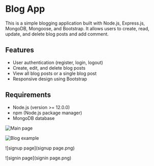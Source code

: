 # Blog App

This is a simple blogging application built with Node.js, Express.js, MongoDB, Mongoose, and Bootstrap. It allows users to create, read, update, and delete blog posts and add comment.

## Features

- User authentication (register, login, logout)
- Create, edit, and delete blog posts
- View all blog posts or a single blog post
- Responsive design using Bootstrap

## Requirements

- Node.js (version >= 12.0.0)
- npm (Node.js package manager)
- MongoDB database
  
 ![Main page](https://github.com/suyash09tiwari/BlogSphere/assets/128618126/225e9328-fbb3-469c-92ae-52182cca02be)

  ![Blog example](https://github.com/suyash09tiwari/BlogSphere/assets/128618126/66be00ae-82dc-4b8d-830c-a3e9c4969393)

  ![signup page](signup page.png)

  ![signin page](signin page.png)

  
